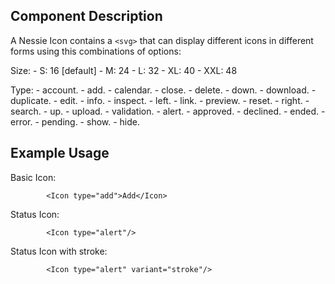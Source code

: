 Component Description
---------------------

A Nessie Icon contains a `<svg>` that can display different icons in different forms using this combinations of options:


Size:
	- S: 16 [default]
	- M: 24
	- L: 32
	- XL: 40
	- XXL: 48

Type:
	- account.
	- add.
	- calendar.
	- close.
	- delete.
	- down.
	- download.
	- duplicate.
	- edit.
	- info.
	- inspect.
	- left.
	- link.
	- preview.
	- reset.
	- right.
	- search.
	- up.
	- upload.
	- validation.
	- alert.
	- approved.
	- declined.
	- ended.
	- error.
	- pending.
	- show.
	- hide.


Example Usage
-------------

Basic Icon:

		    <Icon type="add">Add</Icon>


Status Icon:

		    <Icon type="alert"/>


Status Icon with stroke:

		    <Icon type="alert" variant="stroke"/>
